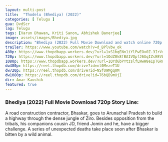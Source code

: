 ```yaml
---
layout: multi-post
title:  "Thodelu (Bhediya) (2022)"
categories: [ Telugu ]
qua: DvdScr
lag: Telugu
tags: [Varun Dhawan, Kriti Sanon, Abhishek Banerjee]
image: assets/images/Bhediya.jpg
description: "Bhediya (2022) Full Movie Download and watch online 720p low file size 500 mb."
trailer: https://www.youtube.com/watch?v=d_BPlvbw_ok
480p: https://www.thopdbapp.workers.dev/?url=1xS1bqENn1iYlPwEOx0Z-3IrVxxpatS5e
720p: https://www.thopdbapp.workers.dev/?url=1OdZ0k8fBA1VQpfJ6UqIZsEEVbso_8KAH
1080p: https://www.thopdbapp.workers.dev/?url=1QYd6bPYtzslfLWwW8e1pTGRnX_SbChzg
dw480p: https://reel.thopdb.com/drive?id=nt0MezeT1U
dw720p: https://reel.thopdb.com/drive?id=NSfU9Mgq0M
dw1080p: https://reel.thopdb.com/drive?id=T6bQB9mUjI
dir: Amar Kaushik
featured: true
---
```


### Bhediya (2022) Full Movie Download 720p Story Line:
A road construction contractor, Bhaskar, goes to Arunachal Pradesh to build a highway through the dense jungle of Ziro. Besides opposition from the tribals, his companions cousin JD, friend Jomin and he, have a bigger challenge. A series of unexpected deaths take place soon after Bhaskar is bitten by a wild animal.

